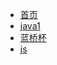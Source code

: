 <!-- docs/_sidebar.md -->

- [首页](zh-cn/)
- [java1](java/java1)
- [蓝桥杯](蓝桥杯/README)
- [js](js/js特性.md)
